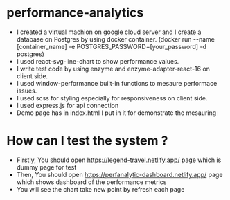 # performance-analytics
  - I created a virtual machion on google cloud server and I create a  database on Postgres by using docker container.
	(docker run --name [container_name] -e POSTGRES_PASSWORD=[your_password] -d postgres)
  - I used react-svg-line-chart to show performance values.
  - I write test code by using enzyme and enzyme-adapter-react-16 on client side. 
  - I used window-performance built-in functions to mesaure performace issues.
  - I used scss for styling especially for responsiveness on client side.
  - I used express.js for api connection
  - Demo page has <script src="https://performance-analytic.herokuapp.com/static/performance.js"></script> in index.html
	I put in it for demonstrate the mesauring
# How can I test the system ?

  - Firstly, You should open https://legend-travel.netlify.app/  page which is dummy page for test
  - Then, You should open https://perfanalytic-dashboard.netlify.app/  page which shows dashboard of the performance metrics
  - You will see the chart take new point by refresh each page 
